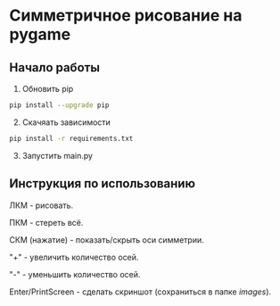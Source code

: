Симметричное рисование на pygame
================================

Начало работы
-------------
1. Обновить pip
```sh
pip install --upgrade pip
```
2. Скачяать зависимости
```sh
pip install -r requirements.txt
```
3. Запустить main.py


Инструкция по использованию
---------------------------
ЛКМ - рисовать.

ПКМ - стереть всё.

СКМ (нажатие) - показать/скрыть оси симметрии.

"+" - увеличить количество осей.

"-" - уменьшить количество осей.

Enter/PrintScreen - сделать скриншот (сохраниться в папке _images_).
